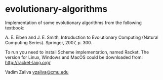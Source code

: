 evolutionary-algorithms
=======================

Implementation of some evolutionary algorithms from the following textbook:

A. E. Eiben and J. E. Smith, Introduction to Evolutionary Computing (Natural Computing Series). Springer, 2007, p. 300.

To run you need to install Scheme implementation, named Racket. 
The version for Linux, Windows and MacOS could be downloaded from: http://racket-lang.org/

Vadim Zaliva <vzaliva@cmu.edu>
